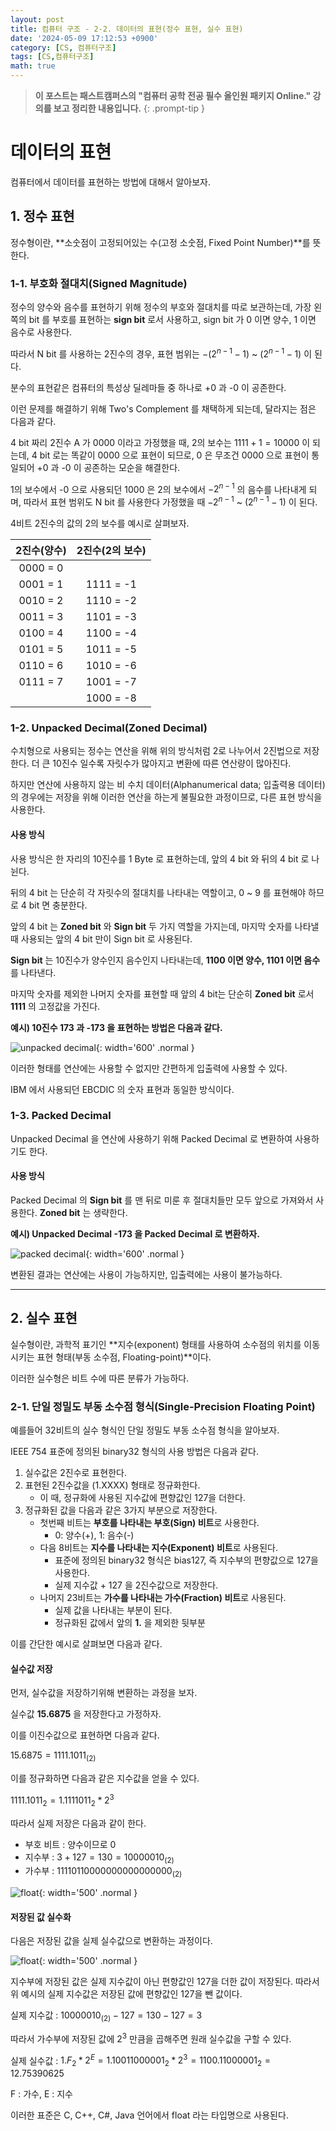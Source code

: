 ```yaml
---
layout: post
title: 컴퓨터 구조 - 2-2. 데이터의 표현(정수 표현, 실수 표현)
date: '2024-05-09 17:12:53 +0900'
category: [CS, 컴퓨터구조]
tags: [CS,컴퓨터구조]
math: true
---
```


> **이 포스트는 패스트캠퍼스의 "컴퓨터 공학 전공 필수 올인원 패키지 Online." 강의를 보고 정리한 내용입니다.**
{: .prompt-tip }

# 데이터의 표현
컴퓨터에서 데이터를 표현하는 방법에 대해서 알아보자.

## 1. 정수 표현
정수형이란, **소숫점이 고정되어있는 수(고정 소숫점, Fixed Point Number)**를 뜻한다.

### 1-1. 부호화 절대치(Signed Magnitude)
정수의 양수와 음수를 표현하기 위해 정수의 부호와 절대치를 따로 보관하는데, 가장 왼쪽의 bit 를 부호를 표현하는 **sign bit** 로서 사용하고, sign bit 가 0 이면 양수, 1 이면 음수로 사용한다.

따라서 N bit 를 사용하는 2진수의 경우, 표현 범위는 $-(2^{n-1} - 1)$ ~ $(2^{n-1} - 1)$ 이 된다.

분수의 표현같은 컴퓨터의 특성상 딜레마들 중 하나로 +0 과 -0 이 공존한다.

이런 문제를 해결하기 위해 Two's Complement 를 채택하게 되는데, 달라지는 점은 다음과 같다.

4 bit 짜리 2진수 A 가 0000 이라고 가정했을 때, 2의 보수는 $1111 + 1 = 10000$ 이 되는데, 4 bit 로는 똑같이 0000 으로 표현이 되므로, 0 은 무조건 0000 으로 표현이 통일되어 +0 과 -0 이 공존하는 모순을 해결한다.

1의 보수에서 -0 으로 사용되던 1000 은 2의 보수에서 $-2^{n-1}$ 의 음수를 나타내게 되며, 따라서 표현 범위도 N bit 를 사용한다 가정했을 때 $-2^{n-1}$ ~ $(2^{n-1} - 1)$ 이 된다.

4비트 2진수의 값의 2의 보수를 예시로 살펴보자.

|2진수(양수)|2진수(2의 보수)|
|:--:|:--:|
|0000 = 0||
|0001 = 1|1111 = -1|
|0010 = 2|1110 = -2|
|0011 = 3|1101 = -3|
|0100 = 4|1100 = -4|
|0101 = 5|1011 = -5|
|0110 = 6|1010 = -6|
|0111 = 7|1001 = -7|
||1000 = -8|

### 1-2. Unpacked Decimal(Zoned Decimal)
수치형으로 사용되는 정수는 연산을 위해 위의 방식처럼 2로 나누어서 2진법으로 저장한다. 더 큰 10진수 일수록 자릿수가 많아지고 변환에 따른 연산량이 많아진다.

하지만 연산에 사용하지 않는 비 수치 데이터(Alphanumerical data; 입출력용 데이터)의 경우에는 저장을 위해 이러한 연산을 하는게 불필요한 과정이므로, 다른 표현 방식을 사용한다.

#### 사용 방식
사용 방식은 한 자리의 10진수를 1 Byte 로 표현하는데, 앞의 4 bit 와 뒤의 4 bit 로 나뉜다.

뒤의 4 bit 는 단순히 각 자릿수의 절대치를 나타내는 역할이고, 0 ~ 9 를 표현해야 하므로 4 bit 면 충분한다.

앞의 4 bit 는 **Zoned bit** 와 **Sign bit** 두 가지 역할을 가지는데, 마지막 숫자를 나타낼 때 사용되는 앞의 4 bit 만이 Sign bit 로 사용된다.

**Sign bit** 는 10진수가 양수인지 음수인지 나타내는데, **1100 이면 양수, 1101 이면 음수** 를 나타낸다.

마지막 숫자를 제외한 나머지 숫자를 표현할 때 앞의 4 bit는 단순히 **Zoned bit** 로서 **1111** 의 고정값을 가진다.

**예시) 10진수 173 과 -173 을 표현하는 방법은 다음과 같다.**

![unpacked decimal](/assets/img/captures/1_unpacked_decimal.png){: width='600' .normal }

이러한 형태를 연산에는 사용할 수 없지만 간편하게 입출력에 사용할 수 있다.

IBM 에서 사용되던 EBCDIC 의 숫자 표현과 동일한 방식이다.

### 1-3. Packed Decimal
Unpacked Decimal 을 연산에 사용하기 위해 Packed Decimal 로 변환하여 사용하기도 한다.

#### 사용 방식
Packed Decimal 의 **Sign bit** 를 맨 뒤로 미룬 후 절대치들만 모두 앞으로 가져와서 사용한다. **Zoned bit** 는 생략한다.

**예시) Unpacked Decimal -173 을 Packed Decimal 로 변환하자.**

![packed decimal](/assets/img/captures/2_packed_decimal.png){: width='600' .normal }

변환된 결과는 연산에는 사용이 가능하지만, 입출력에는 사용이 불가능하다.

---

## 2. 실수 표현
실수형이란, 과학적 표기인 **지수(exponent) 형태를 사용하여 소수점의 위치를 이동시키는 표현 형태(부동 소수점, Floating-point)**이다.

이러한 실수형은 비트 수에 따른 분류가 가능하다.

### 2-1. 단일 정밀도 부동 소수점 형식(Single-Precision Floating Point)
예를들어 32비트의 실수 형식인 단일 정밀도 부동 소수점 형식을 알아보자.

IEEE 754 표준에 정의된 binary32 형식의 사용 방법은 다음과 같다.

1. 실수값은 2진수로 표현한다.
2. 표현된 2진수값을 (1.XXXX) 형태로 정규화한다.
    - 이 때, 정규화에 사용된 지수값에 편향값인 127을 더한다.
3. 정규화된 값을 다음과 같은 3가지 부분으로 저장한다.
    - 첫번째 비트는 **부호를 나타내는 부호(Sign) 비트**로 사용한다.
        - 0: 양수(+), 1: 음수(-)
    - 다음 8비트는 **지수를 나타내는 지수(Exponent) 비트**로 사용된다.
        - 표준에 정의된 binary32 형식은 bias127, 즉 지수부의 편향값으로 127을 사용한다.
        - 실제 지수값 + 127 을 2진수값으로 저장한다.
    - 나머지 23비트는 **가수를 나타내는 가수(Fraction) 비트**로 사용된다.
        - 실제 값을 나타내는 부분이 된다.
        - 정규화된 값에서 앞의 **1.** 을 제외한 뒷부분

이를 간단한 예시로 살펴보면 다음과 같다.

#### 실수값 저장
먼저, 실수값을 저장하기위해 변환하는 과정을 보자.

실수값 **15.6875** 을 저장한다고 가정하자.

이를 이진수값으로 표현하면 다음과 같다.

$15.6875 = 1111.1011_{(2)}$

이를 정규화하면 다음과 같은 지수값을 얻을 수 있다.

$1111.1011_2 = 1.1111011_2 * 2^3$

따라서 실제 저장은 다음과 같이 한다.

- 부호 비트 : 양수이므로 0
- 지수부 : $3 + 127 = 130 = 10000010_{(2)}$
- 가수부 : $1111 0110 0000 0000 0000 000_{(2)}$

![float](/assets/img/captures/3_float.png){: width='500' .normal }

#### 저장된 값 실수화
다음은 저장된 값을 실제 실수값으로 변환하는 과정이다.

![float](/assets/img/captures/4_float.png){: width='500' .normal }

지수부에 저장된 값은 실제 지수값이 아닌 편향값인 127을 더한 값이 저장된다. 따라서 위 예시의 실제 지수값은 저장된 값에 편향값인 127을 뺀 값이다.

실제 지수값 : $10000010_{(2)} - 127 = 130 - 127 = 3$

따라서 가수부에 저장된 값에 $2^3$ 만큼을 곱해주면 원래 실수값을 구할 수 있다.

실제 실수값 : $1.F_2 * 2^{E} = 1.10011000001_2 * 2^3 = 1100.11000001_2 = 12.75390625$

F : 가수, E : 지수

이러한 표준은 C, C++, C#, Java 언어에서 float 라는 타입명으로 사용된다.
